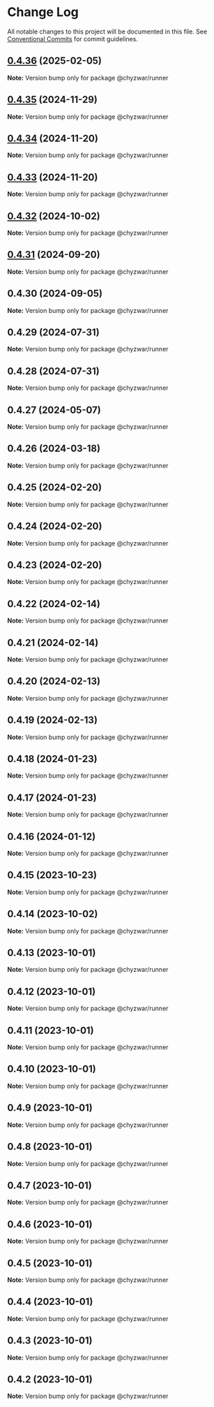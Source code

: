 # Change Log

All notable changes to this project will be documented in this file.
See [Conventional Commits](https://conventionalcommits.org) for commit guidelines.

## [0.4.36](https://github.com/chyzwar/common/compare/@chyzwar/runner@0.4.35...@chyzwar/runner@0.4.36) (2025-02-05)

**Note:** Version bump only for package @chyzwar/runner

## [0.4.35](https://github.com/chyzwar/common/compare/@chyzwar/runner@0.4.34...@chyzwar/runner@0.4.35) (2024-11-29)

**Note:** Version bump only for package @chyzwar/runner

## [0.4.34](https://github.com/chyzwar/common/compare/@chyzwar/runner@0.4.33...@chyzwar/runner@0.4.34) (2024-11-20)

**Note:** Version bump only for package @chyzwar/runner

## [0.4.33](https://github.com/chyzwar/common/compare/@chyzwar/runner@0.4.32...@chyzwar/runner@0.4.33) (2024-11-20)

**Note:** Version bump only for package @chyzwar/runner

## [0.4.32](https://github.com/chyzwar/common/compare/@chyzwar/runner@0.4.31...@chyzwar/runner@0.4.32) (2024-10-02)

**Note:** Version bump only for package @chyzwar/runner

## [0.4.31](https://github.com/chyzwar/common/compare/@chyzwar/runner@0.4.30...@chyzwar/runner@0.4.31) (2024-09-20)

**Note:** Version bump only for package @chyzwar/runner

## 0.4.30 (2024-09-05)

**Note:** Version bump only for package @chyzwar/runner

## 0.4.29 (2024-07-31)

**Note:** Version bump only for package @chyzwar/runner

## 0.4.28 (2024-07-31)

**Note:** Version bump only for package @chyzwar/runner

## 0.4.27 (2024-05-07)

**Note:** Version bump only for package @chyzwar/runner

## 0.4.26 (2024-03-18)

**Note:** Version bump only for package @chyzwar/runner

## 0.4.25 (2024-02-20)

**Note:** Version bump only for package @chyzwar/runner

## 0.4.24 (2024-02-20)

**Note:** Version bump only for package @chyzwar/runner

## 0.4.23 (2024-02-20)

**Note:** Version bump only for package @chyzwar/runner

## 0.4.22 (2024-02-14)

**Note:** Version bump only for package @chyzwar/runner

## 0.4.21 (2024-02-14)

**Note:** Version bump only for package @chyzwar/runner

## 0.4.20 (2024-02-13)

**Note:** Version bump only for package @chyzwar/runner

## 0.4.19 (2024-02-13)

**Note:** Version bump only for package @chyzwar/runner

## 0.4.18 (2024-01-23)

**Note:** Version bump only for package @chyzwar/runner

## 0.4.17 (2024-01-23)

**Note:** Version bump only for package @chyzwar/runner

## 0.4.16 (2024-01-12)

**Note:** Version bump only for package @chyzwar/runner

## 0.4.15 (2023-10-23)

**Note:** Version bump only for package @chyzwar/runner

## 0.4.14 (2023-10-02)

**Note:** Version bump only for package @chyzwar/runner

## 0.4.13 (2023-10-01)

**Note:** Version bump only for package @chyzwar/runner

## 0.4.12 (2023-10-01)

**Note:** Version bump only for package @chyzwar/runner

## 0.4.11 (2023-10-01)

**Note:** Version bump only for package @chyzwar/runner

## 0.4.10 (2023-10-01)

**Note:** Version bump only for package @chyzwar/runner

## 0.4.9 (2023-10-01)

**Note:** Version bump only for package @chyzwar/runner

## 0.4.8 (2023-10-01)

**Note:** Version bump only for package @chyzwar/runner

## 0.4.7 (2023-10-01)

**Note:** Version bump only for package @chyzwar/runner

## 0.4.6 (2023-10-01)

**Note:** Version bump only for package @chyzwar/runner

## 0.4.5 (2023-10-01)

**Note:** Version bump only for package @chyzwar/runner

## 0.4.4 (2023-10-01)

**Note:** Version bump only for package @chyzwar/runner

## 0.4.3 (2023-10-01)

**Note:** Version bump only for package @chyzwar/runner

## 0.4.2 (2023-10-01)

**Note:** Version bump only for package @chyzwar/runner
